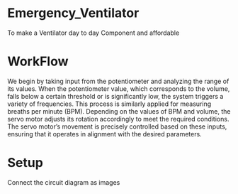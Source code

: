 # Emergency_Ventilator
To make a Ventilator day to day Component and affordable 

# WorkFlow
We begin by taking input from the potentiometer and analyzing the range of its values. When the potentiometer value, which corresponds to the volume, falls below a certain threshold or is significantly low, the system triggers a variety of frequencies. This process is similarly applied for measuring breaths per minute (BPM). Depending on the values of BPM and volume, the servo motor adjusts its rotation accordingly to meet the required conditions. The servo motor’s movement is precisely controlled based on these inputs, ensuring that it operates in alignment with the desired parameters.

# Setup
Connect the circuit diagram as images 
